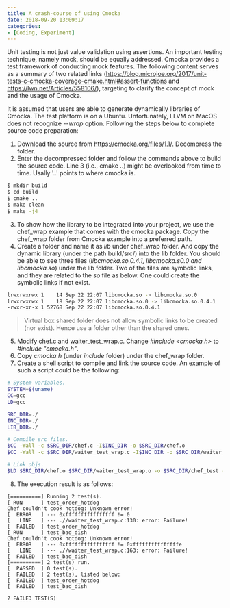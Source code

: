 ```yaml
---
title: A crash-course of using Cmocka
date: 2018-09-20 13:09:17
categories:
- [Coding, Experiment]
---
```


Unit testing is not just value validation using assertions. An important testing technique, namely mock, should be equally addressed. Cmocka provides a test framework of conducting mock features. The following content serves as a summary of two related links (https://blog.microjoe.org/2017/unit-tests-c-cmocka-coverage-cmake.html#assert-functions and https://lwn.net/Articles/558106/), targeting to clarify the concept of mock and the usage of Cmocka.

It is assumed that users are able to generate dynamically libraries of Cmocka. The test platform is on a Ubuntu. Unfortunately, LLVM on MacOS does not recognize *--wrap* option. Following the steps below to complete source code preparation:

1. Download the source from https://cmocka.org/files/1.1/. Decompress the folder.
2. Enter the decompressed folder and follow the commands above to build the source code. Line 3 (i.e., cmake ..) might be overlooked from time to time. Usally '..' points to where cmocka is.

```bash
$ mkdir build
$ cd build
$ cmake ..
$ make clean
$ make -j4
```

3. To show how the library to be integrated into your project, we use the chef_wrap example that comes with the cmocka package. Copy the chef_wrap folder from Cmocka example into a preferred path.
4. Create a folder and name it as *lib* under chef_wrap folder. And copy the dynamic library (under the path build/src/) into the lib folder. You should be able to see three files (*libcmocka.so.0.4.1, libcmocka.s0.0 and libcmocka.so*) under the lib folder. Two of the files are symbolic links, and they are related to the *so* file as below. One could create the symbolic links if not exist.

```bash
lrwxrwxrwx 1    14 Sep 22 22:07 libcmocka.so -> libcmocka.so.0
lrwxrwxrwx 1    18 Sep 22 22:07 libcmocka.so.0 -> libcmocka.so.0.4.1
-rwxr-xr-x 1 52768 Sep 22 22:07 libcmocka.so.0.4.1
```

> Virtual box shared folder does not allow symbolic links to be created (nor exist). Hence use a folder other than the shared ones.

5. Modify chef.c and waiter_test_wrap.c. Change *#include <cmocka.h>* to *#include "cmocka.h"*.
6. Copy *cmocka.h* (under *include* folder) under the chef_wrap folder.
7. Create a shell script to compile and link the source code. An example of such a script could be the following:

```bash
# System variables.
SYSTEM=$(uname)
CC=gcc
LD=gcc

SRC_DIR=./
INC_DIR=./
LIB_DIR=./

# Compile src files.
$CC -Wall -c $SRC_DIR/chef.c -I$INC_DIR -o $SRC_DIR/chef.o
$CC -Wall -c $SRC_DIR/waiter_test_wrap.c -I$INC_DIR -o $SRC_DIR/waiter_test_wrap.o

# Link objs.
$LD $SRC_DIR/chef.o $SRC_DIR/waiter_test_wrap.o -o $SRC_DIR/chef_test -L./$LIB_DIR -lcmocka -Wl,-rpath=./$LIB_DIR
```

8. The execution result is as follows:

```log
[==========] Running 2 test(s).
[ RUN      ] test_order_hotdog
Chef couldn't cook hotdog: Unknown error!
[  ERROR   ] --- 0xffffffffffffffff != 0
[   LINE   ] --- .//waiter_test_wrap.c:130: error: Failure!
[  FAILED  ] test_order_hotdog
[ RUN      ] test_bad_dish
Chef couldn't cook hotdog: Unknown error!
[  ERROR   ] --- 0xffffffffffffffff != 0xfffffffffffffffe
[   LINE   ] --- .//waiter_test_wrap.c:163: error: Failure!
[  FAILED  ] test_bad_dish
[==========] 2 test(s) run.
[  PASSED  ] 0 test(s).
[  FAILED  ] 2 test(s), listed below:
[  FAILED  ] test_order_hotdog
[  FAILED  ] test_bad_dish

2 FAILED TEST(S)
```
